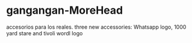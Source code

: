 # gangangan-MoreHead
accesorios para los reales. three new accessories: Whatsapp logo, 1000 yard stare and tivoli wordl logo

